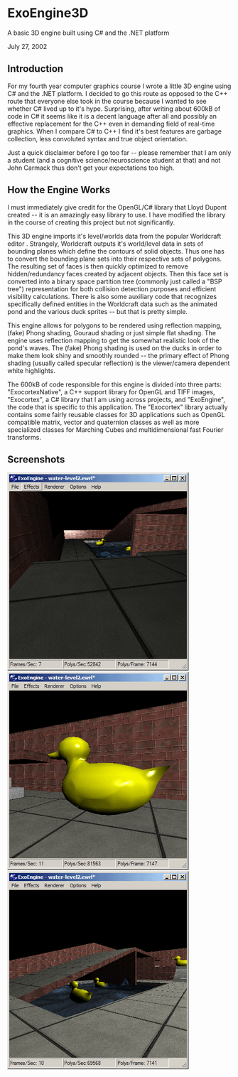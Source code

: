 # ExoEngine3D

A basic 3D engine built using C# and the .NET platform

July 27, 2002

## Introduction

For my fourth year computer graphics course I wrote a little 3D engine using C# and the .NET platform.  I decided to go this route as opposed to the C++ route that everyone else took in the course because I wanted to see whether C# lived up to it's hype.  Surprising, after writing about 600kB of code in C# it seems like it is a decent language after all and possibly an effective replacement for the C++ even in demanding field of real-time graphics.  When I compare C# to C++ I find it's best features are garbage collection, less convoluted syntax and true object orientation.

Just a quick disclaimer before I go too far -- please remember that I am only a student (and a cognitive science/neuroscience student at that) and not John Carmack thus don't get your expectations too high.

## How the Engine Works

I must immediately give credit for the OpenGL/C# library that Lloyd Dupont created -- it is an amazingly easy library to use.  I have modified the library in the course of creating this project but not significantly.

This 3D engine imports it's level/worlds data from the popular Worldcraft editor .  Strangely, Worldcraft outputs it's world/level data in sets of bounding planes which define the contours of solid objects.  Thus one has to convert the bounding plane sets into their respective sets of polygons.  The resulting set of faces is then quickly optimized to remove hidden/redundancy faces created by adjacent objects.  Then this face set is converted into a binary space partition tree (commonly just called a "BSP tree") representation for both collision detection purposes and efficient visibility calculations.  There is also some auxiliary code that recognizes specifically defined entities in the Worldcraft data such as the animated pond and the various duck sprites -- but that is pretty simple.

This engine allows for polygons to be rendered using reflection mapping, (fake) Phong shading, Gouraud shading or just simple flat shading.  The engine uses reflection mapping to get the somewhat realistic look of the pond's waves.  The (fake) Phong shading is used on the ducks in order to make them look shiny and smoothly rounded -- the primary effect of Phong shading (usually called specular reflection) is the viewer/camera dependent white highlights.

The 600kB of code responsible for this engine is divided into three parts: "ExocortexNative", a C++ support library for OpenGL and TIFF images, "Exocortex", a C# library that I am using across projects, and "ExoEngine", the code that is specific to this application.  The "Exocortex" library actually contains some fairly reusable classes for 3D applications such as OpenGL compatible matrix, vector and quaternion classes as well as more specialized classes for Marching Cubes and multidimensional fast Fourier transforms.

## Screenshots

![ExoEngine Screenshot 1](exoengine1.gif)
![ExoEngine Screenshot 1](exoengine3.gif)
![ExoEngine Screenshot 1](exoengine4.gif)
